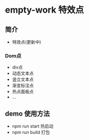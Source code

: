 # empty-work 特效点

## 简介
* 特效点(更新中)
### Dom点
- div点
- 动态文本点
- 竖立文本点
- 渐变标注点
- 热点面板点
- ...

## demo 使用方法
* npm run start 热启动
* npm run build 打包

